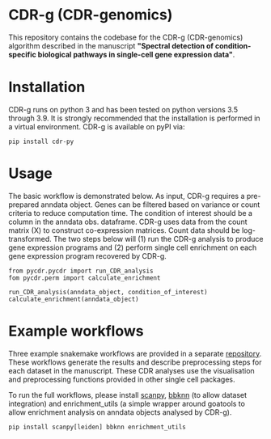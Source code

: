 # CDR-g (CDR-genomics)

This repository contains the codebase for the CDR-g (CDR-genomics) algorithm described in the manuscript **"Spectral detection of condition-specific biological pathways in single-cell gene expression data"**.

# Installation

CDR-g runs on python 3 and has been tested on python versions 3.5 through 3.9. It is strongly recommended that the installation is performed in a virtual environment. CDR-g is available on pyPI via:
	
	pip install cdr-py

# Usage

The basic workflow is demonstrated below. As input, CDR-g requires a pre-prepared anndata object. Genes can be filtered based on variance or count criteria to reduce computation time. The condition of interest should be a column in the anndata obs. dataframe. CDR-g uses data from the count matrix (X) to construct co-expression matrices. Count data should be log-transformed. The two steps below will (1) run the CDR-g analysis to produce gene expression programs and (2) perform single cell enrichment on each gene expression program recovered by CDR-g.

	from pycdr.pycdr import run_CDR_analysis
	fom pycdr.perm import calculate_enrichment

	run_CDR_analysis(anndata_object, condition_of_interest)
	calculate_enrichment(anndata_object)

# Example workflows

Three example snakemake workflows are provided in a separate [repository](https://github.com/wlchin/CDR_workflows). These workflows generate the results and describe preprocessing steps for each dataset in the manuscript. These CDR analyses use the visualisation and preprocessing functions provided in other single cell packages. 

To run the full workflows, please install [scanpy](https://scanpy-tutorials.readthedocs.io/en/latest/#), [bbknn](https://bbknn.readthedocs.io/en/latest/) (to allow dataset integration) and enrichment_utils (a simple wrapper around goatools to allow enrichment analysis on anndata objects analysed by CDR-g).

	pip install scanpy[leiden] bbknn enrichment_utils



